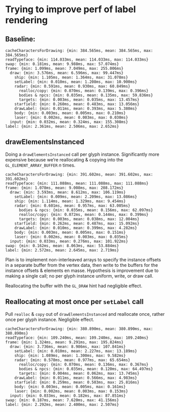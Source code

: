 # Trying to improve perf of label rendering

## Baseline:

```
cacheCharactersForDrawing: {min: 384.565ms, mean: 384.565ms, max: 384.565ms}
readTypeface: {min: 114.033ms, mean: 114.033ms, max: 114.033ms}
swap: {min: 0.181ms, mean: 9.988ms, max: 57.074ms}
frame: {min: 1.099ms, mean: 7.049ms, max: 255.006ms}
  draw: {min: 3.576ms, mean: 6.596ms, max: 99.447ms}
    ship: {min: 1.105ms, mean: 1.364ms, max: 31.078ms}
    setLabel: {min: 0.010ms, mean: 1.208ms, max: 10.900ms}
    radar: {min: 0.591ms, mean: 0.930ms, max: 60.849ms}
      realloc/copy: {min: 0.070ms, mean: 0.139ms, max: 0.396ms}
      bodies & npcs: {min: 0.035ms, mean: 0.135ms, max: 59.836ms}
      targets: {min: 0.003ms, mean: 0.035ms, max: 13.457ms}
    starfield: {min: 0.260ms, mean: 0.483ms, max: 13.056ms}
    drawLabel: {min: 0.011ms, mean: 0.393ms, max: 5.380ms}
    body: {min: 0.003ms, mean: 0.005ms, max: 0.210ms}
    laser: {min: 0.002ms, mean: 0.003ms, max: 0.030ms}
  input: {min: 0.032ms, mean: 0.324ms, max: 155.308ms}
label: {min: 2.361ms, mean: 2.506ms, max: 2.652ms}
```


## drawElementsInstanced

Doing a `drawElementsInstanced` call per glyph instance. Significantly more expensive because we’re reallocating & copying into the `GL_ELEMENT_ARRAY_BUFFER` _n_ times.

```
cacheCharactersForDrawing: {min: 391.602ms, mean: 391.602ms, max: 391.602ms}
readTypeface: {min: 111.088ms, mean: 111.088ms, max: 111.088ms}
frame: {min: 1.078ms, mean: 9.008ms, max: 208.172ms}
  draw: {min: 3.593ms, mean: 8.612ms, max: 106.119ms}
    setLabel: {min: 0.009ms, mean: 2.209ms, max: 13.086ms}
    ship: {min: 1.114ms, mean: 1.329ms, max: 9.454ms}
    radar: {min: 0.601ms, mean: 0.957ms, max: 63.005ms}
      bodies & npcs: {min: 0.035ms, mean: 0.156ms, max: 62.097ms}
      realloc/copy: {min: 0.072ms, mean: 0.144ms, max: 0.399ms}
      targets: {min: 0.003ms, mean: 0.038ms, max: 12.004ms}
    starfield: {min: 0.262ms, mean: 0.487ms, max: 15.092ms}
    drawLabel: {min: 0.010ms, mean: 0.399ms, max: 4.282ms}
    body: {min: 0.003ms, mean: 0.005ms, max: 0.151ms}
    laser: {min: 0.002ms, mean: 0.003ms, max: 0.035ms}
  input: {min: 0.033ms, mean: 0.276ms, max: 101.922ms}
swap: {min: 0.162ms, mean: 8.063ms, max: 53.884ms}
label: {min: 2.572ms, mean: 2.645ms, max: 2.719ms}
```

Plan is to implement non-interleaved arrays to specify the instance offsets in a separate buffer from the vertex data, then write to the buffers for the instance offsets & elements en masse. Hypothesis is improvement due to making a single call; no per glyph instance uniform, write, or draw call.

Reallocating the buffer with the `GL_DRAW` hint had negligible effect.


## Reallocating at most once per `setLabel` call

Pull `realloc` & `copy` out of `drawElementsInstanced` and reallocate once, rather once per glyph instance. Negligible effect.

```
cacheCharactersForDrawing: {min: 380.890ms, mean: 380.890ms, max: 380.890ms}
readTypeface: {min: 109.240ms, mean: 109.240ms, max: 109.240ms}
frame: {min: 1.324ms, mean: 9.291ms, max: 195.824ms}
  draw: {min: 3.736ms, mean: 8.986ms, max: 107.841ms}
    setLabel: {min: 0.010ms, mean: 2.227ms, max: 13.189ms}
    ship: {min: 1.089ms, mean: 1.300ms, max: 9.582ms}
    radar: {min: 0.578ms, mean: 0.977ms, max: 65.654ms}
      realloc/copy: {min: 0.070ms, mean: 0.136ms, max: 0.367ms}
      bodies & npcs: {min: 0.035ms, mean: 0.120ms, max: 64.497ms}
      targets: {min: 0.004ms, mean: 0.062ms, max: 13.745ms}
    drawLabel: {min: 0.011ms, mean: 0.566ms, max: 4.983ms}
    starfield: {min: 0.259ms, mean: 0.503ms, max: 25.816ms}
    body: {min: 0.003ms, mean: 0.005ms, max: 0.161ms}
    laser: {min: 0.002ms, mean: 0.003ms, max: 0.153ms}
  input: {min: 0.033ms, mean: 0.182ms, max: 87.851ms}
swap: {min: 0.187ms, mean: 7.620ms, max: 41.156ms}
label: {min: 2.292ms, mean: 2.400ms, max: 2.507ms}
```
